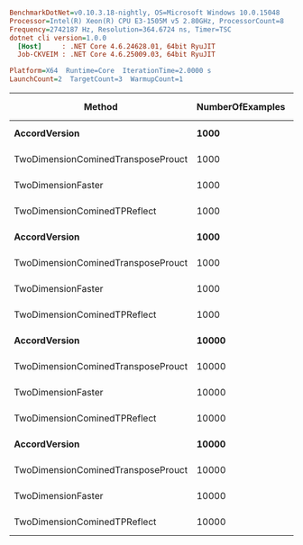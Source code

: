 ``` ini

BenchmarkDotNet=v0.10.3.18-nightly, OS=Microsoft Windows 10.0.15048
Processor=Intel(R) Xeon(R) CPU E3-1505M v5 2.80GHz, ProcessorCount=8
Frequency=2742187 Hz, Resolution=364.6724 ns, Timer=TSC
dotnet cli version=1.0.0
  [Host]     : .NET Core 4.6.24628.01, 64bit RyuJIT
  Job-CKVEIM : .NET Core 4.6.25009.03, 64bit RyuJIT

Platform=X64  Runtime=Core  IterationTime=2.0000 s  
LaunchCount=2  TargetCount=3  WarmupCount=1  

```
 |                             Method | NumberOfExamples | Dimensions |        Mean |    StdErr |     StdDev | Scaled | Scaled-StdDev |    Gen 0 | Allocated |
 |----------------------------------- |----------------- |----------- |------------ |---------- |----------- |------- |-------------- |--------- |---------- |
 |                      **AccordVersion** |             **1000** |         **25** |   **2.3145 ms** | **0.0297 ms** |  **0.0729 ms** |   **1.00** |          **0.00** |  **60.2679** | **535.57 kB** |
 | TwoDimensionCominedTransposeProuct |             1000 |         25 |   2.7588 ms | 0.0821 ms |  0.2011 ms |   1.19 |          0.09 |  40.7986 | 453.94 kB |
 |                 TwoDimensionFaster |             1000 |         25 |   4.3808 ms | 0.1153 ms |  0.2825 ms |   1.89 |          0.12 |  72.9167 | 693.18 kB |
 |       TwoDimensionCominedTPReflect |             1000 |         25 |   2.2436 ms | 0.0351 ms |  0.0859 ms |   0.97 |          0.04 |  47.0679 | 453.94 kB |
 |                      **AccordVersion** |             **1000** |         **50** |  **10.4667 ms** | **0.1126 ms** |  **0.2758 ms** |   **1.00** |          **0.00** |   **4.8077** | **935.22 kB** |
 | TwoDimensionCominedTransposeProuct |             1000 |         50 |  12.0723 ms | 0.1991 ms |  0.4876 ms |   1.15 |          0.05 |        - | 951.43 kB |
 |                 TwoDimensionFaster |             1000 |         50 |  17.3439 ms | 0.2293 ms |  0.5616 ms |   1.66 |          0.06 |        - |   1.39 MB |
 |       TwoDimensionCominedTPReflect |             1000 |         50 |  10.1567 ms | 0.2434 ms |  0.5962 ms |   0.97 |          0.06 |  24.0385 | 951.42 kB |
 |                      **AccordVersion** |            **10000** |         **25** |  **38.2165 ms** | **0.4834 ms** |  **1.1842 ms** |   **1.00** |          **0.00** | **286.4583** |   **5.35 MB** |
 | TwoDimensionCominedTransposeProuct |            10000 |         25 |  26.0008 ms | 0.4047 ms |  0.9913 ms |   0.68 |          0.03 | 558.3333 |    4.2 MB |
 |                 TwoDimensionFaster |            10000 |         25 |  46.9991 ms | 0.6387 ms |  1.5644 ms |   1.23 |          0.05 | 229.1667 |   6.59 MB |
 |       TwoDimensionCominedTPReflect |            10000 |         25 |  20.8908 ms | 0.1510 ms |  0.3699 ms |   0.55 |          0.02 | 672.6190 |    4.2 MB |
 |                      **AccordVersion** |            **10000** |         **50** | **147.8834 ms** | **1.3918 ms** |  **3.4092 ms** |   **1.00** |          **0.00** |        **-** |   **9.34 MB** |
 | TwoDimensionCominedTransposeProuct |            10000 |         50 | 118.2047 ms | 1.8019 ms |  4.4136 ms |   0.80 |          0.03 |        - |    8.3 MB |
 |                 TwoDimensionFaster |            10000 |         50 | 212.2709 ms | 5.9176 ms | 14.4951 ms |   1.44 |          0.09 |        - |  12.69 MB |
 |       TwoDimensionCominedTPReflect |            10000 |         50 | 101.4592 ms | 1.1766 ms |  2.8821 ms |   0.69 |          0.02 | 375.0000 |    8.3 MB |
